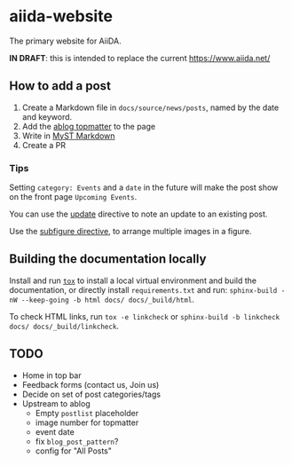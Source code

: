 # aiida-website

The primary website for AiiDA.

**IN DRAFT**: this is intended to replace the current <https://www.aiida.net/>

## How to add a post

1. Create a Markdown file in `docs/source/news/posts`, named by the date and keyword.
2. Add the [ablog topmatter](https://ablog.readthedocs.io/en/latest/manual/markdown/) to the page
3. Write in [MyST Markdown](https://myst-parser.readthedocs.io/en/latest/syntax/syntax.html)
4. Create a PR

### Tips

Setting `category: Events` and a `date` in the future will make the post show on the front page `Upcoming Events`.

You can use the [update](https://ablog.readthedocs.io/en/latest/manual/posting-and-listing/#directive-update) directive to note an update to an existing post.

Use the [subfigure directive](https://sphinx-subfigure.readthedocs.io), to arrange multiple images in a figure.

## Building the documentation locally

Install and run [`tox`](https://tox.wiki/en/latest/) to install a local virtual environment and build the documentation,
or directly install `requirements.txt` and run: `sphinx-build -nW --keep-going -b html docs/ docs/_build/html`.

To check HTML links, run `tox -e linkcheck` or `sphinx-build -b linkcheck docs/ docs/_build/linkcheck`.

## TODO

- Home in top bar
- Feedback forms (contact us, Join us)
- Decide on set of post categories/tags
- Upstream to ablog
  - Empty `postlist` placeholder
  - image number for topmatter
  - event date
  - fix `blog_post_pattern`?
  - config for "All Posts"
